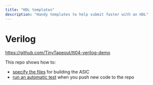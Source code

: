 ```yaml
---
title: "HDL templates"
description: "Handy templates to help submit faster with an HDL"
---
```


# Verilog

https://github.com/TinyTapeout/tt04-verilog-demo

This repo shows how to:

* [specify the files](https://github.com/TinyTapeout/tt04-verilog-demo/blob/main/info.yaml#L9) for building the ASIC
* [run an automatic test](/hdl/testing) when you push new code to the repo
